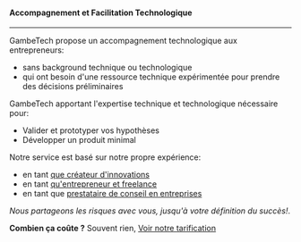 #### Accompagnement et Facilitation Technologique
---

GambeTech propose un accompagnement technologique aux entrepreneurs: 

- sans background technique ou technologique 
- qui ont besoin d'une ressource technique expérimentée pour prendre des décisions préliminaires 

GambeTech apportant l'expertise technique et technologique nécessaire pour: 

- Valider et prototyper vos hypothèses
- Développer un produit minimal

Notre service est basé sur notre propre expérience: 

- en tant [que créateur d'innovations](../projects/index.html)
- en tant [qu'entrepreneur et freelance](../tarifs/index.html)
- en tant que [prestataire de conseil en entreprises](https://www.linkedin.com/in/samuelmolu/)


*Nous partageons les risques avec vous, jusqu'à votre définition du succès!*.

__Combien ça coûte ?__  Souvent rien, [Voir notre tarification](../tarifs/index.html)
